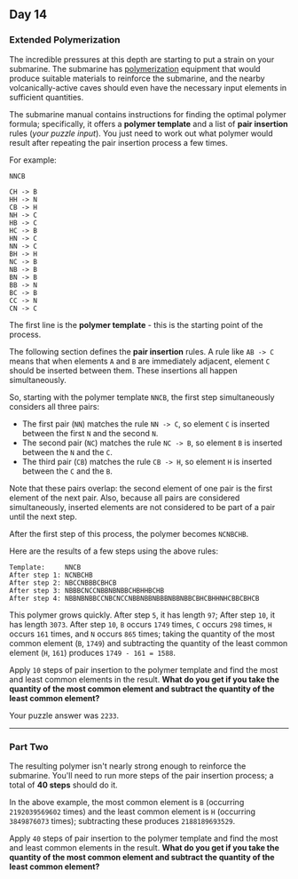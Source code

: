 ## Day 14

### Extended Polymerization

The incredible pressures at this depth are starting to put a strain on your submarine. 
The submarine has [polymerization](https://en.wikipedia.org/wiki/Polymerization) 
equipment that would produce suitable materials to reinforce the submarine, and the 
nearby volcanically-active caves should even have the necessary input elements in 
sufficient quantities.

The submarine manual contains instructions for finding the optimal polymer formula; 
specifically, it offers a **polymer template** and a list of **pair insertion** rules 
(_your puzzle input_). You just need to work out what polymer would result after 
repeating the pair insertion process a few times.

For example:

```
NNCB

CH -> B
HH -> N
CB -> H
NH -> C
HB -> C
HC -> B
HN -> C
NN -> C
BH -> H
NC -> B
NB -> B
BN -> B
BB -> N
BC -> B
CC -> N
CN -> C
```

The first line is the **polymer template** - this is the starting point of the process.

The following section defines the **pair insertion** rules. A rule like `AB -> C` means 
that when elements `A` and `B` are immediately adjacent, element `C` should be inserted 
between them. These insertions all happen simultaneously.

So, starting with the polymer template `NNCB`, the first step simultaneously considers 
all three pairs:

- The first pair (`NN`) matches the rule `NN -> C`, so element `C` is inserted between the first `N` and the second `N`.
- The second pair (`NC`) matches the rule `NC -> B`, so element `B` is inserted between the `N` and the `C`.
- The third pair (`CB`) matches the rule `CB -> H`, so element `H` is inserted between the `C` and the `B`.

Note that these pairs overlap: the second element of one pair is the first element of 
the next pair. Also, because all pairs are considered simultaneously, inserted elements 
are not considered to be part of a pair until the next step.

After the first step of this process, the polymer becomes `NCNBCHB`.

Here are the results of a few steps using the above rules:

```
Template:     NNCB
After step 1: NCNBCHB
After step 2: NBCCNBBBCBHCB
After step 3: NBBBCNCCNBBNBNBBCHBHHBCHB
After step 4: NBBNBNBBCCNBCNCCNBBNBBNBBBNBBNBBCBHCBHHNHCBBCBHCB
```

This polymer grows quickly. After step `5`, it has length `97`; After step `10`, it has 
length `3073`. After step `10`, `B` occurs `1749` times, `C` occurs `298` times, `H` 
occurs `161` times, and `N` occurs `865` times; taking the quantity of the most common 
element (`B`, `1749`) and subtracting the quantity of the least common element (`H`, `161`) 
produces `1749 - 161 = 1588`.

Apply `10` steps of pair insertion to the polymer template and find the most and least 
common elements in the result. **What do you get if you take the quantity of the most 
common element and subtract the quantity of the least common element?**

Your puzzle answer was `2233`.

---

### Part Two

The resulting polymer isn't nearly strong enough to reinforce the submarine. You'll need 
to run more steps of the pair insertion process; a total of **40 steps** should do it.

In the above example, the most common element is `B` (occurring `2192039569602` times) 
and the least common element is `H` (occurring `3849876073` times); subtracting these 
produces `2188189693529`.

Apply `40` steps of pair insertion to the polymer template and find the most and least 
common elements in the result. **What do you get if you take the quantity of the most 
common element and subtract the quantity of the least common element?**


